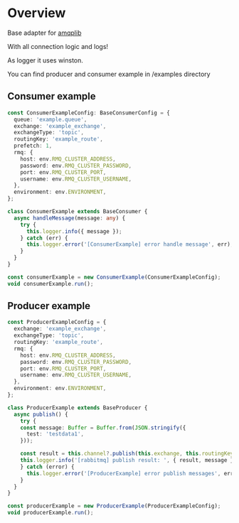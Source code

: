 # Overview
Base adapter for [amqplib](https://www.npmjs.com/package/amqplib)

With all connection logic and logs!

As logger it uses winston.


You can find producer and consumer example in /examples directory

## Consumer example
```typescript
const ConsumerExampleConfig: BaseConsumerConfig = {
  queue: 'example.queue',
  exchange: 'example_exchange',
  exchangeType: 'topic',
  routingKey: 'example_route',
  prefetch: 1,
  rmq: {
    host: env.RMQ_CLUSTER_ADDRESS,
    password: env.RMQ_CLUSTER_PASSWORD,
    port: env.RMQ_CLUSTER_PORT,
    username: env.RMQ_CLUSTER_USERNAME,
  },
  environment: env.ENVIRONMENT,
};

class ConsumerExample extends BaseConsumer {
  async handleMessage(message: any) {
    try {
      this.logger.info({ message });
    } catch (err) {
      this.logger.error('[ConsumerExample] error handle message', err);
    }
  }
}

const consumerExample = new ConsumerExample(ConsumerExampleConfig);
void consumerExample.run();
```

## Producer example
```typescript
const ProducerExampleConfig = {
  exchange: 'example_exchange',
  exchangeType: 'topic',
  routingKey: 'example_route',
  rmq: {
    host: env.RMQ_CLUSTER_ADDRESS,
    password: env.RMQ_CLUSTER_PASSWORD,
    port: env.RMQ_CLUSTER_PORT,
    username: env.RMQ_CLUSTER_USERNAME,
  },
  environment: env.ENVIRONMENT,
};

class ProducerExample extends BaseProducer {
  async publish() {
    try {
    const message: Buffer = Buffer.from(JSON.stringify({
      test: 'testdata1',
    }));

    const result = this.channel?.publish(this.exchange, this.routingKey, message) as boolean;
    this.logger.info('[rabbitmq] publish result: ', { result, message });
    } catch (error) {
      this.logger.error('[ProducerExample] error publish messages', error);
    }
  }
}

const producerExample = new ProducerExample(ProducerExampleConfig);
void producerExample.run();

```
